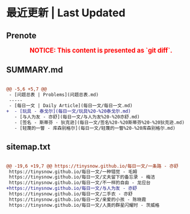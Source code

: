 # 最近更新 | Last Updated

## Prenote

<p style="font-size: larger; font-weight: bold; color: red; text-align: center;">NOTICE: This content is presented as `git diff`.</p>

## SUMMARY.md

```diff

@@ -5,6 +5,7 @@
 - [问题总表 | Problems](问题总表.md)
 -----
 - [每日一文 | Daily Article](每日一文/每日一文.md)
+  - [玩具 - 泰戈尔](每日一文/玩具%20-%20泰戈尔.md)
   - [与人为友 - 亦舒](每日一文/与人为友%20-%20亦舒.md)
   - [签名 - 斯蒂芬 · 狄克逊](每日一文/签名%20-%20斯蒂芬%20·%20狄克逊.md)
   - [轻蔑的一瞥 - 库森别格尔](每日一文/轻蔑的一瞥%20-%20库森别格尔.md)
```

## sitemap.txt

```diff

@@ -19,6 +19,7 @@ https://tinysnow.github.io/每日一文/一条路 - 亦舒
 https://tinysnow.github.io/每日一文/一种错觉 - 毛姆
 https://tinysnow.github.io/每日一文/丈夫留下的备忘录 - 梅洁
 https://tinysnow.github.io/每日一文/不一样的自由 - 龙应台
+https://tinysnow.github.io/每日一文/与人为友 - 亦舒
 https://tinysnow.github.io/每日一文/二手衣 - 亦舒
 https://tinysnow.github.io/每日一文/亲爱的小孩 - 陈晓霞
 https://tinysnow.github.io/每日一文/人类的群星闪耀时 - 茨威格
```

